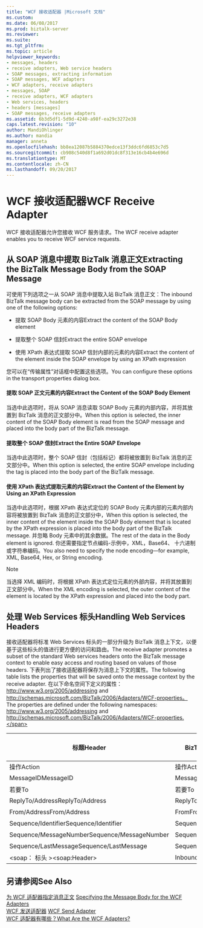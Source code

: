 ```yaml
---
title: "WCF 接收适配器 |Microsoft 文档"
ms.custom: 
ms.date: 06/08/2017
ms.prod: biztalk-server
ms.reviewer: 
ms.suite: 
ms.tgt_pltfrm: 
ms.topic: article
helpviewer_keywords:
- messages, headers
- receive adapters, Web service headers
- SOAP messages, extracting information
- SOAP messages, WCF adapters
- WCF adapters, receive adapters
- messages, SOAP
- receive adapters, WCF adapters
- Web services, headers
- headers [messages]
- SOAP messages, receive adapters
ms.assetid: 6b3d5df1-5d9d-4240-a98f-ea29c3272e38
caps.latest.revision: "10"
author: MandiOhlinger
ms.author: mandia
manager: anneta
ms.openlocfilehash: bb8ea12087b5884370edce13f3ddc6fd6853c7d5
ms.sourcegitcommit: cb908c540d8f1a692d01dc8f313e16cb4b4e696d
ms.translationtype: MT
ms.contentlocale: zh-CN
ms.lasthandoff: 09/20/2017
---
```

# <a name="wcf-receive-adapter"></a><span data-ttu-id="49718-102">WCF 接收适配器</span><span class="sxs-lookup"><span data-stu-id="49718-102">WCF Receive Adapter</span></span>
<span data-ttu-id="49718-103">WCF 接收适配器允许您接收 WCF 服务请求。</span><span class="sxs-lookup"><span data-stu-id="49718-103">The WCF receive adapter enables you to receive WCF service requests.</span></span>  
  
## <a name="extracting-the-biztalk-message-body-from-the-soap-message"></a><span data-ttu-id="49718-104">从 SOAP 消息中提取 BizTalk 消息正文</span><span class="sxs-lookup"><span data-stu-id="49718-104">Extracting the BizTalk Message Body from the SOAP Message</span></span>  
 <span data-ttu-id="49718-105">可使用下列选项之一从 SOAP 消息中提取入站 BizTalk 消息正文：</span><span class="sxs-lookup"><span data-stu-id="49718-105">The inbound BizTalk message body can be extracted from the SOAP message by using one of the following options:</span></span>  
  
-   <span data-ttu-id="49718-106">提取 SOAP Body 元素的内容</span><span class="sxs-lookup"><span data-stu-id="49718-106">Extract the content of the SOAP Body element</span></span>  
  
-   <span data-ttu-id="49718-107">提取整个 SOAP 信封</span><span class="sxs-lookup"><span data-stu-id="49718-107">Extract the entire SOAP envelope</span></span>  
  
-   <span data-ttu-id="49718-108">使用 XPath 表达式提取 SOAP 信封内部的元素的内容</span><span class="sxs-lookup"><span data-stu-id="49718-108">Extract the content of the element inside the SOAP envelope by using an XPath expression</span></span>  
  
 <span data-ttu-id="49718-109">您可以在“传输属性”对话框中配置这些选项。</span><span class="sxs-lookup"><span data-stu-id="49718-109">You can configure these options in the transport properties dialog box.</span></span>  
  
#### <a name="extract-the-content-of-the-soap-body-element"></a><span data-ttu-id="49718-110">提取 SOAP 正文元素的内容</span><span class="sxs-lookup"><span data-stu-id="49718-110">Extract the Content of the SOAP Body Element</span></span>  
 <span data-ttu-id="49718-111">当选中此选项时，将从 SOAP 消息读取 SOAP Body 元素的内部内容，并将其放置到 BizTalk 消息的正文部分中。</span><span class="sxs-lookup"><span data-stu-id="49718-111">When this option is selected, the inner content of the SOAP Body element is read from the SOAP message and placed into the body part of the BizTalk message.</span></span>  
  
#### <a name="extract-the-entire-soap-envelope"></a><span data-ttu-id="49718-112">提取整个 SOAP 信封</span><span class="sxs-lookup"><span data-stu-id="49718-112">Extract the Entire SOAP Envelope</span></span>  
 <span data-ttu-id="49718-113">当选中此选项时，整个 SOAP 信封（包括标记）都将被放置到 BizTalk 消息的正文部分中。</span><span class="sxs-lookup"><span data-stu-id="49718-113">When this option is selected, the entire SOAP envelope including the tag is placed into the body part of the BizTalk message.</span></span>  
  
#### <a name="extract-the-content-of-the-element-by-using-an-xpath-expression"></a><span data-ttu-id="49718-114">使用 XPath 表达式提取元素的内容</span><span class="sxs-lookup"><span data-stu-id="49718-114">Extract the Content of the Element by Using an XPath Expression</span></span>  
 <span data-ttu-id="49718-115">当选中此选项时，根据 XPath 表达式定位的 SOAP Body 元素内部的元素内部内容将被放置到 BizTalk 消息的正文部分中，</span><span class="sxs-lookup"><span data-stu-id="49718-115">When this option is selected, the inner content of the element inside the SOAP Body element that is located by the XPath expression is placed into the body part of the BizTalk message.</span></span> <span data-ttu-id="49718-116">并忽略 Body 元素中的其余数据。</span><span class="sxs-lookup"><span data-stu-id="49718-116">The rest of the data in the Body element is ignored.</span></span> <span data-ttu-id="49718-117">你还需要指定节点编码-示例中，XML，Base64、 十六进制或字符串编码。</span><span class="sxs-lookup"><span data-stu-id="49718-117">You also need to specify the node encoding—for example, XML, Base64, Hex, or String encoding.</span></span>  
  
> [!NOTE]
>  <span data-ttu-id="49718-118">当选择 XML 编码时，将根据 XPath 表达式定位元素的外部内容，并将其放置到正文部分中。</span><span class="sxs-lookup"><span data-stu-id="49718-118">When the XML encoding is selected, the outer content of the element is located by the XPath expression and placed into the body part.</span></span>  
  
## <a name="handling-web-services-headers"></a><span data-ttu-id="49718-119">处理 Web Services 标头</span><span class="sxs-lookup"><span data-stu-id="49718-119">Handling Web Services Headers</span></span>  
 <span data-ttu-id="49718-120">接收适配器将标准 Web Services 标头的一部分升级为 BizTalk 消息上下文，以便基于这些标头的值进行更方便的访问和路由。</span><span class="sxs-lookup"><span data-stu-id="49718-120">The receive adapter promotes a subset of the standard Web services headers onto the BizTalk message context to enable easy access and routing based on values of those headers.</span></span> <span data-ttu-id="49718-121">下表列出了接收适配器将保存为消息上下文的属性。</span><span class="sxs-lookup"><span data-stu-id="49718-121">The following table lists the properties that will be saved onto the message context by the receive adapter.</span></span> <span data-ttu-id="49718-122">在以下命名空间下定义的属性： http://www.w3.org/2005/addressing and http://schemas.microsoft.com/BizTalk/2006/Adapters/WCF-properties。</span><span class="sxs-lookup"><span data-stu-id="49718-122">The properties are defined under the following namespaces: http://www.w3.org/2005/addressing and http://schemas.microsoft.com/BizTalk/2006/Adapters/WCF-properties.</span></span>  
  
|<span data-ttu-id="49718-123">标题</span><span class="sxs-lookup"><span data-stu-id="49718-123">Header</span></span>|<span data-ttu-id="49718-124">BizTalk 属性名称</span><span class="sxs-lookup"><span data-stu-id="49718-124">BizTalk property name</span></span>|<span data-ttu-id="49718-125">是否升级？</span><span class="sxs-lookup"><span data-stu-id="49718-125">Is promoted?</span></span>|  
|------------|---------------------------|------------------|  
|<span data-ttu-id="49718-126">操作</span><span class="sxs-lookup"><span data-stu-id="49718-126">Action</span></span>|<span data-ttu-id="49718-127">操作</span><span class="sxs-lookup"><span data-stu-id="49718-127">Action</span></span>|<span data-ttu-id="49718-128">是</span><span class="sxs-lookup"><span data-stu-id="49718-128">Yes</span></span>|  
|<span data-ttu-id="49718-129">MessageID</span><span class="sxs-lookup"><span data-stu-id="49718-129">MessageID</span></span>|<span data-ttu-id="49718-130">MessageID</span><span class="sxs-lookup"><span data-stu-id="49718-130">MessageID</span></span>|<span data-ttu-id="49718-131">是</span><span class="sxs-lookup"><span data-stu-id="49718-131">No</span></span>|  
|<span data-ttu-id="49718-132">若要</span><span class="sxs-lookup"><span data-stu-id="49718-132">To</span></span>|<span data-ttu-id="49718-133">若要</span><span class="sxs-lookup"><span data-stu-id="49718-133">To</span></span>|<span data-ttu-id="49718-134">是</span><span class="sxs-lookup"><span data-stu-id="49718-134">Yes</span></span>|  
|<span data-ttu-id="49718-135">ReplyTo/Address</span><span class="sxs-lookup"><span data-stu-id="49718-135">ReplyTo/Address</span></span>|<span data-ttu-id="49718-136">ReplyTo</span><span class="sxs-lookup"><span data-stu-id="49718-136">ReplyTo</span></span>|<span data-ttu-id="49718-137">是</span><span class="sxs-lookup"><span data-stu-id="49718-137">Yes</span></span>|  
|<span data-ttu-id="49718-138">From/Address</span><span class="sxs-lookup"><span data-stu-id="49718-138">From/Address</span></span>|<span data-ttu-id="49718-139">From</span><span class="sxs-lookup"><span data-stu-id="49718-139">From</span></span>|<span data-ttu-id="49718-140">是</span><span class="sxs-lookup"><span data-stu-id="49718-140">Yes</span></span>|  
|<span data-ttu-id="49718-141">Sequence/Identifier</span><span class="sxs-lookup"><span data-stu-id="49718-141">Sequence/Identifier</span></span>|<span data-ttu-id="49718-142">SequenceId</span><span class="sxs-lookup"><span data-stu-id="49718-142">SequenceId</span></span>|<span data-ttu-id="49718-143">是</span><span class="sxs-lookup"><span data-stu-id="49718-143">Yes</span></span>|  
|<span data-ttu-id="49718-144">Sequence/MessageNumber</span><span class="sxs-lookup"><span data-stu-id="49718-144">Sequence/MessageNumber</span></span>|<span data-ttu-id="49718-145">SequenceNumber</span><span class="sxs-lookup"><span data-stu-id="49718-145">SequenceNumber</span></span>|<span data-ttu-id="49718-146">是</span><span class="sxs-lookup"><span data-stu-id="49718-146">Yes</span></span>|  
|<span data-ttu-id="49718-147">Sequence/LastMessage</span><span class="sxs-lookup"><span data-stu-id="49718-147">Sequence/LastMessage</span></span>|<span data-ttu-id="49718-148">SequenceLastMessage</span><span class="sxs-lookup"><span data-stu-id="49718-148">SequenceLastMessage</span></span>|<span data-ttu-id="49718-149">是</span><span class="sxs-lookup"><span data-stu-id="49718-149">Yes</span></span>|  
|<span data-ttu-id="49718-150">\<soap： 标头 ></span><span class="sxs-lookup"><span data-stu-id="49718-150">\<soap:Header></span></span>|<span data-ttu-id="49718-151">InboundHeaders</span><span class="sxs-lookup"><span data-stu-id="49718-151">InboundHeaders</span></span>|<span data-ttu-id="49718-152">是</span><span class="sxs-lookup"><span data-stu-id="49718-152">No</span></span>|  
  
## <a name="see-also"></a><span data-ttu-id="49718-153">另请参阅</span><span class="sxs-lookup"><span data-stu-id="49718-153">See Also</span></span>  
 <span data-ttu-id="49718-154">[为 WCF 适配器指定消息正文](../core/specifying-the-message-body-for-the-wcf-adapters.md) </span><span class="sxs-lookup"><span data-stu-id="49718-154">[Specifying the Message Body for the WCF Adapters](../core/specifying-the-message-body-for-the-wcf-adapters.md) </span></span>  
 <span data-ttu-id="49718-155">[WCF 发送适配器](../core/wcf-send-adapter.md) </span><span class="sxs-lookup"><span data-stu-id="49718-155">[WCF Send Adapter](../core/wcf-send-adapter.md) </span></span>  
 [<span data-ttu-id="49718-156">WCF 适配器有哪些？</span><span class="sxs-lookup"><span data-stu-id="49718-156">What Are the WCF Adapters?</span></span>](../core/what-are-the-wcf-adapters.md)